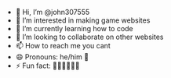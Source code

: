 - 👋 Hi, I’m @john307555
- 👀 I’m interested in making game websites
- 🌱 I’m currently learning how to code
- 💞️ I’m looking to collaborate on other websites
- 📫 How to reach me you cant
- 😄 Pronouns: he/him 🗿
- ⚡ Fun fact: 🗿🗿🗿🗿🗿🗿

<!---
john307555/john307555 is a ✨ special ✨ repository because its `README.md` (this file) appears on your GitHub profile.
You can click the Preview link to take a look at your changes.
--->
